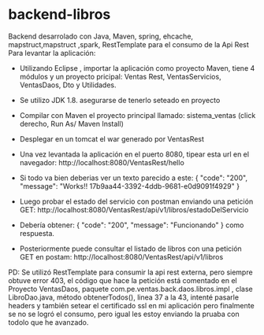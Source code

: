 # backend-libros
Backend desarrolado con Java, Maven, spring, ehcache, mapstruct,mapstruct ,spark, RestTemplate para el consumo de la Api Rest
Para levantar la aplicación:

- Utilizando Eclipse , importar la aplicación como proyecto Maven, tiene 4 módulos y un proyecto pricipal: Ventas Rest, VentasServicios, VentasDaos, Dto y Utilidades.
- Se utilizo JDK 1.8. asegurarse de tenerlo seteado en proyecto
- Compilar con Maven el proyecto principal llamado: sistema_ventas (click derecho, Run As/ Maven Install)
- Desplegar en un tomcat el war generado por VentasRest
- Una vez levantada la aplicación en el puerto 8080, tipear esta url en el navegador: http://localhost:8080/VentasRest/hello
- Si todo va bien deberias ver un texto parecido a este: { "code": "200", "message": "Works!! 17b9aa44-3392-4ddb-9681-e0d9091f4929" }
- Luego probar el estado del  servicio con postman enviando una petición GET: http://localhost:8080/VentasRest/api/v1/libros/estadoDelServicio
- Debería obtener: {
  "code": "200",
  "message": "Funcionando"
}
como respuesta.

- Posteriormente puede consultar el listado de libros con una petición GET en postam: http://localhost:8080/VentasRest/api/v1/libros

PD: Se utilizó RestTemplate para consumir la api rest externa, pero siempre obtuve error 403, el código que hace la petición está comentado en el Proyecto VentasDaos, paquete com.pe.ventas.back.daos.libros.impl , clase LibroDao.java, método  obtenerTodos(), linea 37 a la 43, intenté pasarle headers y también setear el certificado ssl en mi aplicación pero finalmente se no se logró el consumo, pero igual les estoy enviando la pruaba con todolo que he avanzado.
